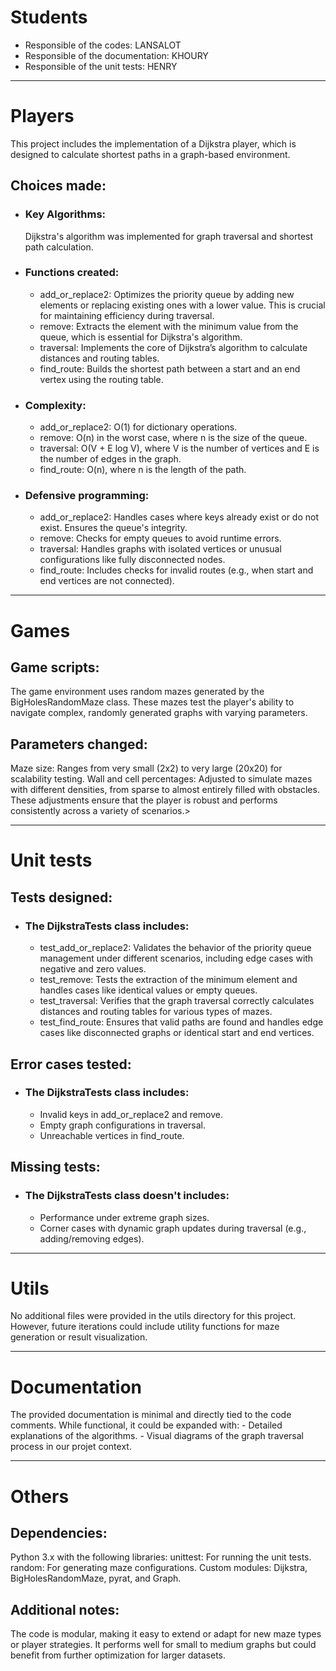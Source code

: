 # Students

- Responsible of the codes: LANSALOT
- Responsible of the documentation:  KHOURY
- Responsible of the unit tests: HENRY

---

# Players

This project includes the implementation of a Dijkstra player, which is designed to calculate shortest paths in a graph-based environment.

## Choices made:

- ### Key Algorithms: 
    Dijkstra's algorithm was implemented for graph traversal and shortest path calculation.

- ### Functions created:
    - add_or_replace2: Optimizes the priority queue by adding new elements or replacing existing ones with a lower value. This is crucial for maintaining efficiency during traversal.
    - remove: Extracts the element with the minimum value from the queue, which is essential for Dijkstra's algorithm.
    - traversal: Implements the core of Dijkstra’s algorithm to calculate distances and routing tables.
    - find_route: Builds the shortest path between a start and an end vertex using the routing table.
- ### Complexity:
    - add_or_replace2: O(1) for dictionary operations.
    - remove: O(n) in the worst case, where n is the size of the queue.
    - traversal: O(V + E log V), where V is the number of vertices and E is the number of edges in the graph.
    - find_route: O(n), where n is the length of the path.
- ### Defensive programming:
    - add_or_replace2: Handles cases where keys already exist or do not exist. Ensures the queue's integrity.
    - remove: Checks for empty queues to avoid runtime errors.
    - traversal: Handles graphs with isolated vertices or unusual configurations like fully disconnected nodes.
    - find_route: Includes checks for invalid routes (e.g., when start and end vertices are not connected).

---

# Games

## Game scripts:
The game environment uses random mazes generated by the BigHolesRandomMaze class. These mazes test the player's ability to navigate complex, randomly generated graphs with varying parameters.

## Parameters changed:
Maze size: Ranges from very small (2x2) to very large (20x20) for scalability testing.
Wall and cell percentages: Adjusted to simulate mazes with different densities, from sparse to almost entirely filled with obstacles.
These adjustments ensure that the player is robust and performs consistently across a variety of scenarios.>

---

# Unit tests

## Tests designed:
- ### The DijkstraTests class includes:
    - test_add_or_replace2: Validates the behavior of the priority queue management under different scenarios, including edge cases with negative and zero values.
    - test_remove: Tests the extraction of the minimum element and handles cases like identical values or empty queues.
    - test_traversal: Verifies that the graph traversal correctly calculates distances and routing tables for various types of mazes.
    - test_find_route: Ensures that valid paths are found and handles edge cases like disconnected graphs or identical start and end vertices.

## Error cases tested:
- ### The DijkstraTests class includes:
    - Invalid keys in add_or_replace2 and remove.
    - Empty graph configurations in traversal.
    - Unreachable vertices in find_route.

## Missing tests:
- ### The DijkstraTests class doesn't includes:
    - Performance under extreme graph sizes.
    - Corner cases with dynamic graph updates during traversal (e.g., adding/removing edges).

---

# Utils

No additional files were provided in the utils directory for this project. However, future iterations could include utility functions for maze generation or result visualization.

---

# Documentation

The provided documentation is minimal and directly tied to the code comments. While functional, it could be expanded with:
    - Detailed explanations of the algorithms.
    - Visual diagrams of the graph traversal process in our projet context.

---

# Others

## Dependencies:
Python 3.x with the following libraries:
unittest: For running the unit tests.
random: For generating maze configurations.
Custom modules: Dijkstra, BigHolesRandomMaze, pyrat, and Graph.

## Additional notes:
The code is modular, making it easy to extend or adapt for new maze types or player strategies.
It performs well for small to medium graphs but could benefit from further optimization for larger datasets.